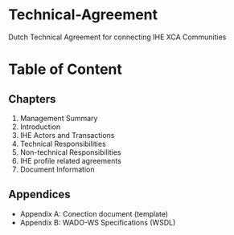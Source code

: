 # Technical-Agreement
Dutch Technical Agreement for connecting IHE XCA Communities

# Table of Content

## Chapters
1. Management Summary
2. Introduction
3. IHE Actors and Transactions
4. Technical Responsibilities
5. Non-technical Responsibilities
6. IHE profile related agreements
7. Document Information

## Appendices

- Appendix A: Conection document (template)
- Appendix B: WADO-WS Specifications (WSDL)
